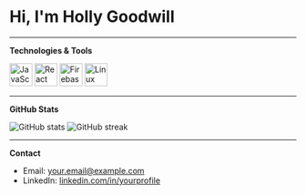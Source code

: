 # Hi, I'm Holly Goodwill

---

**Technologies & Tools**

<p>
  <img src="https://cdn.jsdelivr.net/gh/devicons/devicon/icons/javascript/javascript-original.svg" width="40" alt="JavaScript" />
  <img src="https://cdn.jsdelivr.net/gh/devicons/devicon/icons/react/react-original.svg" width="40" alt="React" />
  <img src="https://cdn.jsdelivr.net/gh/devicons/devicon/icons/firebase/firebase-plain.svg" width="40" alt="Firebase" />
  <img src="https://cdn.jsdelivr.net/gh/devicons/devicon/icons/linux/linux-original.svg" width="40" alt="Linux" />
</p>

---

**GitHub Stats**

<p>
  <img src="https://github-readme-stats.vercel.app/api?username=hollygoodwill&show_icons=true&theme=radical" alt="GitHub stats" />
  <img src="https://github-readme-streak-stats.herokuapp.com/?user=hollygoodwill&theme=radical" alt="GitHub streak" />
</p>

---

**Contact**

- Email: your.email@example.com  
- LinkedIn: [linkedin.com/in/yourprofile](https://linkedin.com/in/yourprofile)

